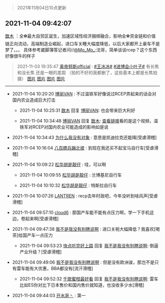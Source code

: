 > 2021年11月04日10点更新
<link rel="stylesheet" href="https://cdn.jsdelivr.net/gh/taotie6/sampleJSON@main/css/photo_show.css">
<meta name="referrer" content="no-referrer" />


 ## 2021-11-04 09:42:07 

 [㪚木](https://www.coolapk.com/feed/31204549?shareKey=MGZjZWNlZDkxNGFlNjE4MzNiZWY~) ：全⚽️最大自贸区诞生，加速区域性经济捆绑融合，影响全⚽️资金链和价值链正向流动，高端制造业崛起，进口车关睡大幅度降低，以后大家都开上豪车不是梦了。。。
具体参考崴脚簿答记者问//<a class="feed-link-uname" href="/u/Mo_Mo_">@Mo_Mo_</a>:沈哥，简单谈谈rcep？这个东西好像很牛的样子 

<div class="album">
</div>

> 2021-11-03 19:35:47 
> [奥帝努斯official](https://www.coolapk.com/feed/31192377?shareKey=YWUxYmMzMTNmZTVjNjE4MzNiZWY~) : <a class="feed-link-tag" href="/t/王冰冰?type=0">#王冰冰#</a> <a class="feed-link-tag" href="/t/进博会小叶子?type=0">#进博会小叶子#</a> 有长焦和没长焦 还是一眼的差距 （拍的不好的我都删了，这些基本上都是长焦拍摄） 
[图片](http://image.coolapk.com/feed/2021/1103/19/3423849_7866a2eb_9340_351@2448x3260.jpeg)
[图片](http://image.coolapk.com/feed/2021/1103/19/3423849_8cc99f8f_9340_3512@2448x3260.jpeg)
[图片](http://image.coolapk.com/feed/2021/1103/19/3423849_a1a6572e_9340_3513@2448x3264.jpeg)
[图片](http://image.coolapk.com/feed/2021/1103/18/3423849_4f64e954_6542_3933@2448x3260.jpeg)

 ------- 

- 2021-11-04 10:20:20 [博丽VAN](uid=3167897) : 不过温铁军好像说过RCEP弄起来的话会对国内农业造成巨大打击 

    - 2021-11-04 10:25:31 [㪚木](uid=1081091) 回复 [博丽VAN](uid=3167897): 也会带来巨大利好 

    - 2021-11-04 10:34:48 [博丽VAN](uid=3167897) 回复 [㪚木](uid=1081091): <a class="feed-link-url" href="https://b23.tv/BV1WA411N7Qp" title="https://b23.tv/BV1WA411N7Qp" target="_blank" rel="nofollow">查看链接</a>看的是这个视频，温铁军对RCEP对国内农业可能造成的影响如是说 

- 2021-11-04 10:34:43 [为什么我没有对象](uid=2236988) : 意思是凯迪拉克还能降[受虐滑稽] 

- 2021-11-04 10:16:04 [八百膘兵蹦北坡](uid=1105274) : 到现在我还买不起宝马自行车[受虐滑稽] 

- 2021-11-04 10:09:22 [松华胡是靓仔](uid=692318) : 哇，可以啊 

    - 2021-11-04 10:09:55 [松华胡是靓仔](uid=692318) : 兰博基尼自行车 

    - 2021-11-04 10:10:32 [松华胡是靓仔](uid=692318) : 特斯拉自行车 

- 2021-11-04 10:07:26 [LANTREN](uid=2194571) : recp去年时政吧，今年没听到啥风声[受虐滑稽] 

- 2021-11-04 09:57:10 [cloud6](uid=852635) : 那国产车能不能有点压力啊，学一下手机这边，卷起来啊[受虐滑稽] 

- 2021-11-04 09:47:38 [我不是我没有别瞎说啊](uid=2231912) : 进口关税大幅降低？我喜欢[喝茶]给国产车一点压力 

    - 2021-11-04 09:53:23 [快点吃完好上路](uid=2452073) 回复 [我不是我没有别瞎说啊](uid=2231912): 倒逼产业升级？[受虐滑稽] 

- 2021-11-04 09:49:06 [我不是我没有别瞎说啊](uid=2231912) : 但是没有欧洲诶，那岂不是只有雷车能有大优惠，BBA都没有[流汗滑稽] 

    - 2021-11-04 09:52:32 [千歌蜜柑最好看](uid=1256624) 回复 [我不是我没有别瞎说啊](uid=2231912): 雷车比如ES你对比下日本售价和国内售价就知道，也没收多少水[滑稽] 

- 2021-11-04 09:44:03 [开水哥丶](uid=608451) : 第一 

